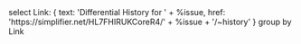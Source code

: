 <fql output="inline" delimiter=" ">
select
    Link: {
        text: 'Differential History for ' + %issue,
        href: 'https://simplifier.net/HL7FHIRUKCoreR4/' + %issue + '/~history'
    }
group by Link
</fql>
